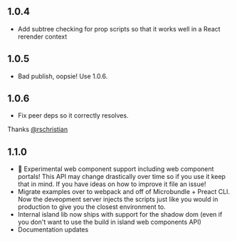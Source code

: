 ## 1.0.4

- Add subtree checking for prop scripts so that it works well in a React rerender context

## 1.0.5

- Bad publish, oopsie! Use 1.0.6.

## 1.0.6

- Fix peer deps so it correctly resolves.

Thanks [@rschristian](https://github.com/rschristian)

## 1.1.0

- 🧩 Experimental web component support including web component portals! This API may change drastically over time so if you use it keep that in mind. If you have ideas on how to improve it file an issue!
- Migrate examples over to webpack and off of Microbundle + Preact CLI. Now the deveopment server injects the scripts just like you would in production to give you the closest environment to.
- Internal island lib now ships with support for the shadow dom (even if you don't want to use the build in island web components API)
- Documentation updates
